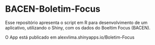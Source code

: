 # BACEN-Boletim-Focus

Esse repositório apresenta o script em R para desenvolvimento de um aplicativo, utilizando o Shiny, com os dados do Boeltim Focus (BACEN).

O App está publicado em alexvlima.shinyapps.io/Boletim-Focus
